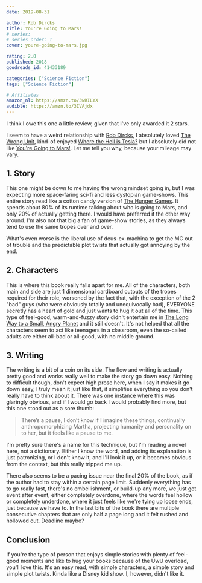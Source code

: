 ```yaml
---
date: 2019-08-31

author: Rob Dircks
title: You're Going to Mars!
# series: 
# series_order: 1
cover: youre-going-to-mars.jpg

rating: 2.0
published: 2018
goodreads_id: 41433189

categories: ["Science Fiction"]
tags: ["Science Fiction"]

# Affiliates
amazon_nl: https://amzn.to/3wRILYX
audible: https://amzn.to/3IVAjdx
---
```


I think I owe this one a little review, given that I've only awarded it 2 stars.

<!--more-->

I seem to have a weird relationship with [Rob Dircks](../_authors/rob-dircks.md), I absolutely loved [The Wrong Unit](2018-12-11-Rob-Dircks---The-Wrong-Unit.md), kind-of enjoyed [Where the Hell is Tesla?](2018-12-30-Rob-Dircks---Where-the-Hell-is-Tesla.md) but I absolutely did not like [You're Going to Mars!](2019-08-31-Rob-Dircks---Youre-Going-to-Mars.md). Let me tell you why, because your mileage may vary.

## 1. Story

This one might be down to me having the wrong mindset going in, but I was expecting more space-faring sci-fi and less dystopian game-shows. This entire story read like a cotton candy version of [The Hunger Games](2012-01-01-Suzanne-Collins---The-Hunger-Games.md). It spends about 80% of its runtime talking about who is going to Mars, and only 20% of actually getting there. I would have preferred it the other way around. I'm also not that big a fan of game-show stories, as they always tend to use the same tropes over and over.

What's even worse is the liberal use of deus-ex-machina to get the MC out of trouble and the predictable plot twists that actually got annoying by the end.

## 2. Characters

This is where this book really falls apart for me. All of the characters, both main and side are just 1 dimensional cardboard cutouts of the tropes required for their role, worsened by the fact that, with the exception of the 2 "bad" guys (who were obviously totally and unequivocally bad), EVERYONE secretly has a heart of gold and just wants to hug it out all of the time. This type of feel-good, warm-and-fuzzy story didn't entertain me in [The Long Way to a Small, Angry Planet](2017-01-16-Becky-Chambers---The-Long-Way-to-a-Small-Angry-Planet.md) and it still doesn't. It's not helped that all the characters seem to act like teenagers in a classroom, even the so-called adults are either all-bad or all-good, with no middle ground.

## 3. Writing

The writing is a bit of a coin on its side. The flow and writing is actually pretty good and works really well to make the story go down easy. Nothing to difficult though, don't expect high prose here, when I say it makes it go down easy, I truly mean it just like that, it simplifies everything so you don't really have to think about it.
There was one instance where this was glaringly obvious, and if I would go back I would probably find more, but this one stood out as a sore thumb:

> There’s a pause, I don’t know if I imagine these things, continually anthropomorphizing Martha, projecting humanity and personality on to her, but it feels like a pause to me.

I'm pretty sure there's a name for this technique, but I'm reading a novel here, not a dictionary. Either I know the word, and adding its explanation is just patronizing, or I don't know it, and I'll look it up, or it becomes obvious from the context, but this really tripped me up.

There also seems to be a pacing issue near the final 20% of the book, as if the author had to stay within a certain page limit. Suddenly everything has to go really fast, there's no embellishment, or build-up any more, we just get event after event, either completely overdone, where the words feel hollow or completely underdone, where it just feels like we're tying up loose ends, just because we have to. In the last bits of the book there are multiple consecutive chapters that are only half a page long and it felt rushed and hollowed out. Deadline maybe?

## Conclusion

If you're the type of person that enjoys simple stories with plenty of feel-good moments and like to hug your books because of the UwU overload, you'll love this. It's an easy read, with simple characters, a simple story and simple plot twists. Kinda like a Disney kid show. I, however, didn't like it.
